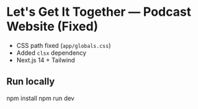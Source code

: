 # Let's Get It Together — Podcast Website (Fixed)
- CSS path fixed (`app/globals.css`)
- Added `clsx` dependency
- Next.js 14 + Tailwind

## Run locally
npm install
npm run dev
